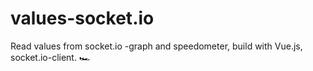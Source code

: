 # values-socket.io
Read values from socket.io -graph and speedometer, build with Vue.js, socket.io-client. 🏎
